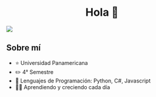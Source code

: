 <div align="center">
<h1 align="center">Hola</a> 👋</h1>
</div>
<img src="Banner 1.png">

## Sobre mí

- ⭐ Universidad Panamericana
- ✏️ 4° Semestre
- 📗 Lenguajes de Programación: Python, C#, Javascript
- 🧑‍🏫 Aprendiendo y creciendo cada día
<br>
